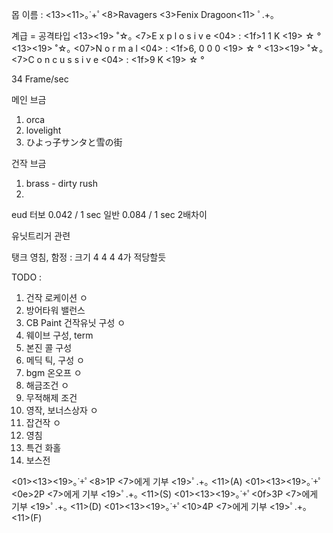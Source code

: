 몹 이름 : 
<13><11>｡˙+ﾟ<8>Ravagers <3>Fenix Dragoon<11> ﾟ.+｡


계급  = 공격타입
<13><19> ˚☆｡ <7>E x p l o s i v e <04> :  <1f>1 1 K <19> ☆ °
<13><19> ˚☆｡ <07>N o r m a l <04> :  <1f>6, 0 0 0 <19> ☆ °
<13><19> ˚☆｡ <7>C o n c u s s i v e <04> :  <1f>9 K <19> ☆ °

34 Frame/sec


메인 브금
1. orca
2. lovelight
3. ひよっ子サンタと雪の街

건작 브금
1. brass - dirty rush
2. 



eud 터보 0.042 / 1 sec
일반 0.084 / 1 sec
2배차이

유닛트리거 관련

탱크 영침, 함정 : 크기 4 4 4 4가 적당할듯


TODO : 

1. 건작 로케이션 ㅇ
2. 방어타워 밸런스 
3. CB Paint 건작유닛 구성 ㅇ
4. 웨이브 구성, term 
5. 본진 콜 구성 
6. 메딕 틱, 구성 ㅇ
7. bgm 온오프 ㅇ
8. 해금조건 ㅇ
9. 무적해제 조건 
10. 영작, 보너스상자 ㅇ
11. 잡건작 ㅇ
12. 영침 
13. 특건 화홀 
14. 보스전 


<KEY A><01><13><19>｡˙+ﾟ<8>1P <7>에게 기부 <19>ﾟ.+｡ <11>(A)
<KEY S><01><13><19>｡˙+ﾟ<0e>2P <7>에게 기부 <19>ﾟ.+｡ <11>(S)
<KEY D><01><13><19>｡˙+ﾟ<0f>3P <7>에게 기부 <19>ﾟ.+｡ <11>(D)
<KEY F><01><13><19>｡˙+ﾟ<10>4P <7>에게 기부 <19>ﾟ.+｡ <11>(F)
